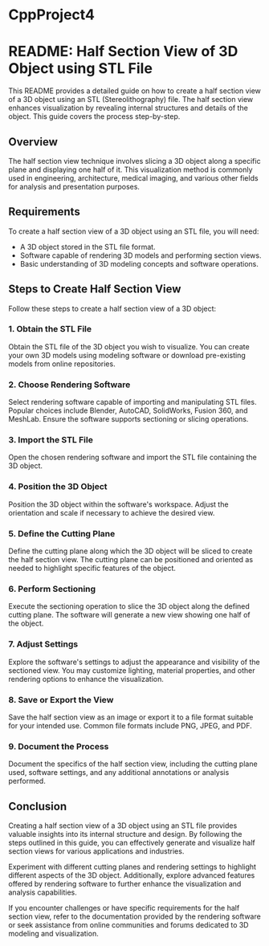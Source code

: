 # CppProject4
# README: Half Section View of 3D Object using STL File

This README provides a detailed guide on how to create a half section view of a 3D object using an STL (Stereolithography) file. The half section view enhances visualization by revealing internal structures and details of the object. This guide covers the process step-by-step.

## Overview

The half section view technique involves slicing a 3D object along a specific plane and displaying one half of it. This visualization method is commonly used in engineering, architecture, medical imaging, and various other fields for analysis and presentation purposes.

## Requirements

To create a half section view of a 3D object using an STL file, you will need:

- A 3D object stored in the STL file format.
- Software capable of rendering 3D models and performing section views.
- Basic understanding of 3D modeling concepts and software operations.

## Steps to Create Half Section View

Follow these steps to create a half section view of a 3D object:

### 1. Obtain the STL File

Obtain the STL file of the 3D object you wish to visualize. You can create your own 3D models using modeling software or download pre-existing models from online repositories.

### 2. Choose Rendering Software

Select rendering software capable of importing and manipulating STL files. Popular choices include Blender, AutoCAD, SolidWorks, Fusion 360, and MeshLab. Ensure the software supports sectioning or slicing operations.

### 3. Import the STL File

Open the chosen rendering software and import the STL file containing the 3D object.

### 4. Position the 3D Object

Position the 3D object within the software's workspace. Adjust the orientation and scale if necessary to achieve the desired view.

### 5. Define the Cutting Plane

Define the cutting plane along which the 3D object will be sliced to create the half section view. The cutting plane can be positioned and oriented as needed to highlight specific features of the object.

### 6. Perform Sectioning

Execute the sectioning operation to slice the 3D object along the defined cutting plane. The software will generate a new view showing one half of the object.

### 7. Adjust Settings

Explore the software's settings to adjust the appearance and visibility of the sectioned view. You may customize lighting, material properties, and other rendering options to enhance the visualization.

### 8. Save or Export the View

Save the half section view as an image or export it to a file format suitable for your intended use. Common file formats include PNG, JPEG, and PDF.

### 9. Document the Process

Document the specifics of the half section view, including the cutting plane used, software settings, and any additional annotations or analysis performed.

## Conclusion

Creating a half section view of a 3D object using an STL file provides valuable insights into its internal structure and design. By following the steps outlined in this guide, you can effectively generate and visualize half section views for various applications and industries.

Experiment with different cutting planes and rendering settings to highlight different aspects of the 3D object. Additionally, explore advanced features offered by rendering software to further enhance the visualization and analysis capabilities.

If you encounter challenges or have specific requirements for the half section view, refer to the documentation provided by the rendering software or seek assistance from online communities and forums dedicated to 3D modeling and visualization.
